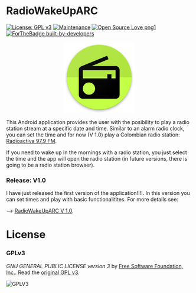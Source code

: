 # RadioWakeUpARC
[![License: GPL v3](https://img.shields.io/badge/License-GPLv3-blue.svg)](https://www.gnu.org/licenses/gpl-3.0)
[![Maintenance](https://img.shields.io/badge/Maintained%3F-yes-green.svg)](https://GitHub.com/Naereen/StrapDown.js/graphs/commit-activity)
[![Open Source Love png1](https://badges.frapsoft.com/os/v1/open-source.png?v=103)](https://github.com/ellerbrock/open-source-badges/)
[![ForTheBadge built-by-developers](http://ForTheBadge.com/images/badges/built-by-developers.svg)](https://GitHub.com/Naereen/)


<p align="center">
  <img alt="RADIO APP ICON ARC" src="radio_ARC_ic.png">
</p>


This Android application provides the user with the posibility to play a radio station stream at a specific date and time. 
Similar to an alarm radio clock, you can set the time and for now (V 1.0) play a Colombian radio station: [Radioactiva 97.9 FM](http://www.radioacktiva.com/).

If you need to wake up in the mornings with a radio station, you just select the time and the app will open the radio station (in future versions, there is going to be a radio station browser).


### Release: V1.0

I have just released the first version of the application!!!!.
In this version you can set times and play with basic functionalitites.
For more details see:

-->  [RadioWakeUpARC V 1.0](https://github.com/aliriorivera/RadioWakeUpARC/releases/tag/v1.0).


# License
### GPLv3
*GNU GENERAL PUBLIC LICENSE version 3* by [Free Software Foundation, Inc.](http://fsf.org/). Read the [original GPL v3](http://www.gnu.org/licenses/).

![GPLV3](http://www.gnu.org/graphics/gplv3-127x51.png)
